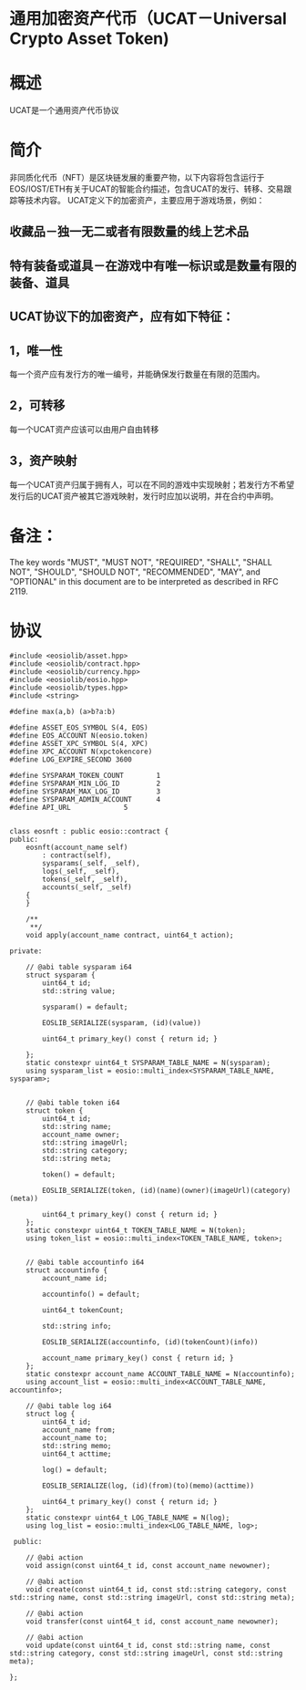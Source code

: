 # 通用加密资产代币（UCAT－Universal Crypto Asset Token)

# 概述
  UCAT是一个通用资产代币协议

# 简介
  非同质化代币（NFT）是区块链发展的重要产物，以下内容将包含运行于EOS/IOST/ETH有关于UCAT的智能合约描述，包含UCAT的发行、转移、交易跟踪等技术内容。
  UCAT定义下的加密资产，主要应用于游戏场景，例如：
  ## 收藏品－独一无二或者有限数量的线上艺术品
  ## 特有装备或道具－在游戏中有唯一标识或是数量有限的装备、道具

  ## UCAT协议下的加密资产，应有如下特征：
  ## 1，唯一性
  每一个资产应有发行方的唯一编号，并能确保发行数量在有限的范围内。

  ## 2，可转移
  每一个UCAT资产应该可以由用户自由转移

  ## 3，资产映射
  每一个UCAT资产归属于拥有人，可以在不同的游戏中实现映射；若发行方不希望发行后的UCAT资产被其它游戏映射，发行时应加以说明，并在合约中声明。

# 备注：
  The key words "MUST", "MUST NOT", "REQUIRED", "SHALL", "SHALL NOT", "SHOULD", "SHOULD NOT", "RECOMMENDED", "MAY", and "OPTIONAL" in this document are to be interpreted as described in RFC 2119.

# 协议


```
#include <eosiolib/asset.hpp>
#include <eosiolib/contract.hpp>
#include <eosiolib/currency.hpp>
#include <eosiolib/eosio.hpp>
#include <eosiolib/types.hpp>
#include <string>

#define max(a,b) (a>b?a:b)

#define ASSET_EOS_SYMBOL S(4, EOS)
#define EOS_ACCOUNT N(eosio.token)
#define ASSET_XPC_SYMBOL S(4, XPC)
#define XPC_ACCOUNT N(xpctokencore)
#define LOG_EXPIRE_SECOND 3600

#define SYSPARAM_TOKEN_COUNT        1
#define SYSPARAM_MIN_LOG_ID         2
#define SYSPARAM_MAX_LOG_ID         3
#define SYSPARAM_ADMIN_ACCOUNT      4
#define API_URL			    5


class eosnft : public eosio::contract {
public:
    eosnft(account_name self)
        : contract(self),
        sysparams(_self, _self),
        logs(_self, _self),
        tokens(_self, _self),
        accounts(_self, _self)
    {
    }

    /**
     **/
    void apply(account_name contract, uint64_t action);

private:

    // @abi table sysparam i64
    struct sysparam {
        uint64_t id;
        std::string value;

        sysparam() = default;

        EOSLIB_SERIALIZE(sysparam, (id)(value))

        uint64_t primary_key() const { return id; }

    };
    static constexpr uint64_t SYSPARAM_TABLE_NAME = N(sysparam);
    using sysparam_list = eosio::multi_index<SYSPARAM_TABLE_NAME, sysparam>;

    
    // @abi table token i64
    struct token {
        uint64_t id;
        std::string name;
	    account_name owner;
	    std::string imageUrl;
	    std::string category;
	    std::string meta;

        token() = default;
        
        EOSLIB_SERIALIZE(token, (id)(name)(owner)(imageUrl)(category)(meta))
       
        uint64_t primary_key() const { return id; }
    };
    static constexpr uint64_t TOKEN_TABLE_NAME = N(token);
    using token_list = eosio::multi_index<TOKEN_TABLE_NAME, token>;

 
    // @abi table accountinfo i64
    struct accountinfo {
        account_name id;

        accountinfo() = default;

        uint64_t tokenCount;

        std::string info;

        EOSLIB_SERIALIZE(accountinfo, (id)(tokenCount)(info))

        account_name primary_key() const { return id; }
    };
    static constexpr account_name ACCOUNT_TABLE_NAME = N(accountinfo);
    using account_list = eosio::multi_index<ACCOUNT_TABLE_NAME, accountinfo>;

    // @abi table log i64
    struct log {
        uint64_t id;
	    account_name from;
	    account_name to;
	    std::string memo;
	    uint64_t acttime;

        log() = default;

        EOSLIB_SERIALIZE(log, (id)(from)(to)(memo)(acttime))

        uint64_t primary_key() const { return id; }
    };
    static constexpr uint64_t LOG_TABLE_NAME = N(log);
    using log_list = eosio::multi_index<LOG_TABLE_NAME, log>;

 public:
 
    // @abi action
    void assign(const uint64_t id, const account_name newowner);
    
    // @abi action
    void create(const uint64_t id, const std::string category, const std::string name, const std::string imageUrl, const std::string meta);

    // @abi action
    void transfer(const uint64_t id, const account_name newowner);

    // @abi action
    void update(const uint64_t id, const std::string name, const std::string category, const std::string imageUrl, const std::string meta);

};

```
